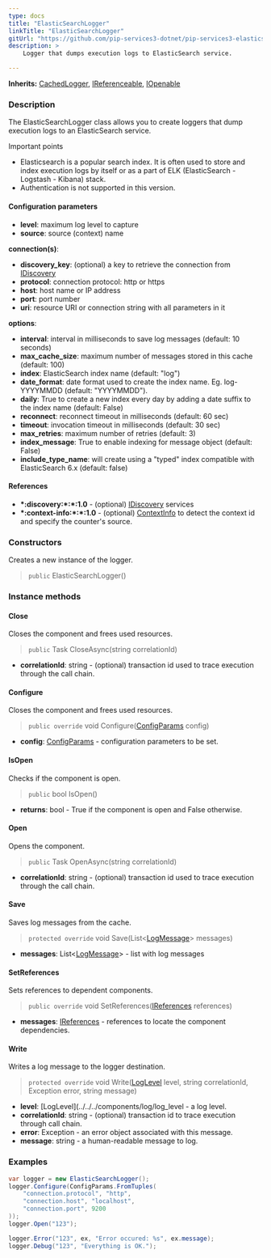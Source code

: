 ```yaml
---
type: docs
title: "ElasticSearchLogger"
linkTitle: "ElasticSearchLogger"
gitUrl: "https://github.com/pip-services3-dotnet/pip-services3-elasticsearch-dotnet"
description: > 
    Logger that dumps execution logs to ElasticSearch service.

---
```


**Inherits:** [CachedLogger](../../../components/log/cached_logger), [IReferenceable](../../../commons/refer/ireferenceable), [IOpenable](../../../commons/run/iopenable)

### Description

The ElasticSearchLogger class allows you to create loggers that dump execution logs to an ElasticSearch service.

Important points

- Elasticsearch is a popular search index. It is often used to store and index execution logs by itself or as a part of ELK (ElasticSearch - Logstash - Kibana) stack.
- Authentication is not supported in this version.

#### Configuration parameters

- **level**: maximum log level to capture
- **source**: source (context) name

**connection(s)**:
- **discovery_key**: (optional) a key to retrieve the connection from [IDiscovery](../../../components/connect/idiscovery)
- **protocol**: connection protocol: http or https
- **host**: host name or IP address
- **port**: port number
- **uri**: resource URI or connection string with all parameters in it

**options**:
- **interval**: interval in milliseconds to save log messages (default: 10 seconds)
- **max_cache_size**: maximum number of messages stored in this cache (default: 100)
- **index**: ElasticSearch index name (default: "log")
- **date_format**: date format used to create the index name. Eg. log-YYYYMMDD (default: "YYYYMMDD").
- **daily**: True to create a new index every day by adding a date suffix to the index name (default: False)
- **reconnect**: reconnect timeout in milliseconds (default: 60 sec)
- **timeout**: invocation timeout in milliseconds (default: 30 sec)
- **max_retries**: maximum number of retries (default: 3)
- **index_message**: True to enable indexing for message object (default: False)
- **include_type_name**: will create using a "typed" index compatible with ElasticSearch 6.x (default: false)

#### References
- **\*:discovery:\*:\*:1.0** - (optional) [IDiscovery](../../../components/connect/idiscovery) services
- **\*:context-info:\*:\*:1.0** - (optional) [ContextInfo](../../../components/info/context_info) to detect the context id and specify the counter's source.

### Constructors

Creates a new instance of the logger.

> `public` ElasticSearchLogger()


### Instance methods

#### Close
Closes the component and frees used resources.

> `public` Task CloseAsync(string correlationId)

- **correlationId**: string - (optional) transaction id used to trace execution through the call chain.


#### Configure
Closes the component and frees used resources.

> `public override` void Configure([ConfigParams](../../../commons/config/config_params) config)

- **config**: [ConfigParams](../../../commons/config/config_params) - configuration parameters to be set.


#### IsOpen
Checks if the component is open.

> `public` bool IsOpen()

- **returns**: bool - True if the component is open and False otherwise.


#### Open
Opens the component.

> `public` Task OpenAsync(string correlationId)

- **correlationId**: string - (optional) transaction id used to trace execution through the call chain.


#### Save
Saves log messages from the cache.

> `protected override` void Save(List\<[LogMessage](../../../components/log/log_message)\> messages)

- **messages**: List\<[LogMessage](../../../components/log/log_message)\> - list with log messages


#### SetReferences
Sets references to dependent components.

> `public override` void SetReferences([IReferences](../../../commons/refer/ireferences) references)

- **messages**: [IReferences](../../../commons/refer/ireferences) - references to locate the component dependencies.

#### Write
Writes a log message to the logger destination.

> `protected override` void Write([LogLevel](../../../components/log/log_level) level, string correlationId, Exception error, string message)

- **level**: [LogLevel](../../../components/log/log_level - a log level.
- **correlationId**: string - (optional) transaction id to trace execution through call chain.
- **error**: Exception - an error object associated with this message.
- **message**: string - a human-readable message to log.


### Examples

```cs
var logger = new ElasticSearchLogger();
logger.Configure(ConfigParams.FromTuples(
    "connection.protocol", "http",
    "connection.host", "localhost",
    "connection.port", 9200 
));
logger.Open("123");

logger.Error("123", ex, "Error occured: %s", ex.message);
logger.Debug("123", "Everything is OK.");
```

